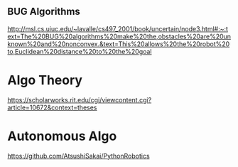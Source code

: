 ## BUG Algorithms
http://msl.cs.uiuc.edu/~lavalle/cs497_2001/book/uncertain/node3.html#:~:text=The%20BUG%20algorithms%20make%20the,obstacles%20are%20unknown%20and%20nonconvex.&text=This%20allows%20the%20robot%20to,Euclidean%20distance%20to%20the%20goal

# Algo Theory
https://scholarworks.rit.edu/cgi/viewcontent.cgi?article=10672&context=theses

# Autonomous Algo
https://github.com/AtsushiSakai/PythonRobotics
